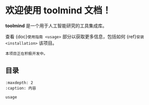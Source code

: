 # 欢迎使用 toolmind 文档！

**toolmind** 是一个用于人工智能研究的工具集成库。

查看 {doc}`使用指南 <usage>` 部分以获取更多信息，包括如何 {ref}`安装 <installation>` 该项目。

```{note}
本项目正在积极开发中。
```

## 目录

```{toctree}
:maxdepth: 2
:caption: 内容

usage
``` 